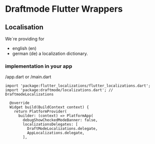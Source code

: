 # Draftmode Flutter Wrappers

## Localisation
We´re providing for 
- english (en)
- german (de)
a localization dictionary.

### implementation in your app
/app.dart or /main.dart
```
import 'package:flutter_localizations/flutter_localizations.dart';
import 'package:draftmode/localizations.dart'; // DraftmodeLocalizations

  @override
  Widget build(BuildContext context) {
    return PlatformProvider(
      builder: (context) => PlatformApp(
        debugShowCheckedModeBanner: false,
        localizationsDelegates: [
          DraftModeLocalizations.delegate,
          AppLocalizations.delegate,
        ],
```